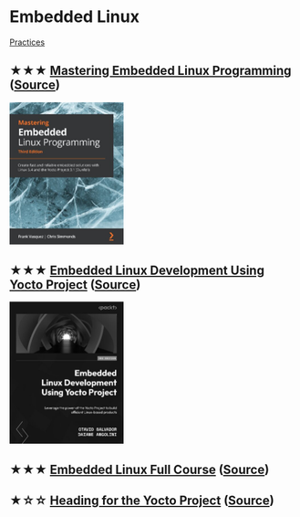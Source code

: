 # Embedded Linux
[Practices](embedded.md)

## ★★★ [Mastering Embedded Linux Programming](resources/mastering-embedded-linux-programming.md) ([Source](https://www.packtpub.com/product/mastering-embedded-linux-programming-third-edition/9781789530384))
[<img src="../../covers/9781789530384.jpg" width="200"/>](resources/mastering-embedded-linux-programming.md)

## ★★★ [Embedded Linux Development Using Yocto Project](resources/embedded-linux-development-using-yocto-project.md) ([Source](https://www.packtpub.com/product/embedded-linux-development-using-yocto-project-third-edition/9781804615065))
[<img src="../../covers/9781804615065.jpg" width="200"/>](resources/embedded-linux-development-using-yocto-project.md)

## ★★★ [Embedded Linux Full Course](resources/embedded-linux-full-course.md) ([Source](https://anisa.co.ir/courses/linux-server-management/embedded-linux-training-course/embedded-linux-from-scratch-raspberrypi.html))

## ★☆☆ [Heading for the Yocto Project](resources/heading-for-the-yocto-project.md) ([Source](https://github.com/CollaborativeWritersHub/heading-for-the-yocto-project))

